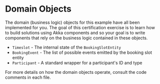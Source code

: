 # Domain Objects
The domain (business logic) objects for this example have all been implemented for you. The goal of this certification exercise is to learn how to build solutions using Akka components and so your goal is to write components that rely on the business logic contained in these objects.

* `Timeslot` - The internal state of the `BookingSlotEntity`
* `BookingEvent` - The list of possible events emitted by the booking slot entity
* `Participant` - A standard wrapper for a participant's ID and type

For more details on how the domain objects operate, consult the code comments in each file.
